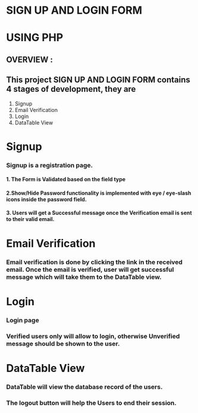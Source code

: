 # SIGN UP AND LOGIN FORM

# USING PHP 

## OVERVIEW :

## This project <b> SIGN UP AND LOGIN FORM </b> contains 4 stages of development, they are

1. Signup
2. Email Verification
3. Login
4. DataTable View

# Signup

### Signup is a registration page.

####   1. The Form is Validated based on the field type
####    2.Show/Hide Password functionality is implemented   with eye / eye-slash icons inside the password field.
####     3. Users will get a Successful message once the Verification email is sent to their valid email.

# Email Verification

### Email verification is done by clicking the link in the received email. Once the email is verified, user will get successful message which will take them to the DataTable view.


# Login
### Login page

### Verified users only will allow to login, otherwise Unverified message should be shown to the user.

# DataTable View
### DataTable will view the database record of the users.
### The logout button will help the  Users to end their session.
